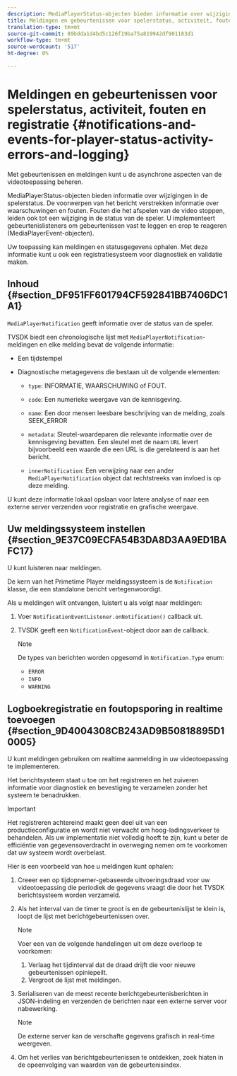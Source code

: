 ```yaml
---
description: MediaPlayerStatus-objecten bieden informatie over wijzigingen in de spelerstatus. De voorwerpen van het bericht verstrekken informatie over waarschuwingen en fouten. Fouten die het afspelen van de video stoppen, leiden ook tot een wijziging in de status van de speler. U implementeert gebeurtenislisteners om gebeurtenissen vast te leggen en erop te reageren (MediaPlayerEvent-objecten).
title: Meldingen en gebeurtenissen voor spelerstatus, activiteit, fouten en logboekregistratie
translation-type: tm+mt
source-git-commit: 89bdda1d4bd5c126f19ba75a819942df901183d1
workflow-type: tm+mt
source-wordcount: '517'
ht-degree: 0%

---
```



# Meldingen en gebeurtenissen voor spelerstatus, activiteit, fouten en registratie {#notifications-and-events-for-player-status-activity-errors-and-logging}

Met gebeurtenissen en meldingen kunt u de asynchrone aspecten van de videotoepassing beheren.

MediaPlayerStatus-objecten bieden informatie over wijzigingen in de spelerstatus. De voorwerpen van het bericht verstrekken informatie over waarschuwingen en fouten. Fouten die het afspelen van de video stoppen, leiden ook tot een wijziging in de status van de speler. U implementeert gebeurtenislisteners om gebeurtenissen vast te leggen en erop te reageren (MediaPlayerEvent-objecten).

Uw toepassing kan meldingen en statusgegevens ophalen. Met deze informatie kunt u ook een registratiesysteem voor diagnostiek en validatie maken.

## Inhoud {#section_DF951FF601794CF592841BB7406DC1A1}

`MediaPlayerNotification` geeft informatie over de status van de speler.

TVSDK biedt een chronologische lijst met `MediaPlayerNotification`-meldingen en elke melding bevat de volgende informatie:

* Een tijdstempel
* Diagnostische metagegevens die bestaan uit de volgende elementen:

   * `type`: INFORMATIE, WAARSCHUWING of FOUT.
   * `code`: Een numerieke weergave van de kennisgeving.
   * `name`: Een door mensen leesbare beschrijving van de melding, zoals SEEK_ERROR
   * `metadata`: Sleutel-waardeparen die relevante informatie over de kennisgeving bevatten. Een sleutel met de naam `URL` levert bijvoorbeeld een waarde die een URL is die gerelateerd is aan het bericht.

   * `innerNotification`: Een verwijzing naar een ander  `MediaPlayerNotification` object dat rechtstreeks van invloed is op deze melding.

U kunt deze informatie lokaal opslaan voor latere analyse of naar een externe server verzenden voor registratie en grafische weergave.

## Uw meldingssysteem instellen {#section_9E37C09ECFA54B3DA8D3AA9ED1BAFC17}

U kunt luisteren naar meldingen.

De kern van het Primetime Player meldingssysteem is de `Notification` klasse, die een standalone bericht vertegenwoordigt.

Als u meldingen wilt ontvangen, luistert u als volgt naar meldingen:

1. Voer `NotificationEventListener.onNotification()` callback uit.
1. TVSDK geeft een `NotificationEvent`-object door aan de callback.

   >[!NOTE]
   >
   >De types van berichten worden opgesomd in `Notification.Type` enum:

   * `ERROR`
   * `INFO`
   * `WARNING`

## Logboekregistratie en foutopsporing in realtime toevoegen {#section_9D4004308CB243AD9B50818895D10005}

U kunt meldingen gebruiken om realtime aanmelding in uw videotoepassing te implementeren.

Het berichtsysteem staat u toe om het registreren en het zuiveren informatie voor diagnostiek en bevestiging te verzamelen zonder het systeem te benadrukken.

>[!IMPORTANT]
>
>Het registreren achtereind maakt geen deel uit van een productieconfiguratie en wordt niet verwacht om hoog-ladingsverkeer te behandelen. Als uw implementatie niet volledig hoeft te zijn, kunt u beter de efficiëntie van gegevensoverdracht in overweging nemen om te voorkomen dat uw systeem wordt overbelast.

Hier is een voorbeeld van hoe u meldingen kunt ophalen:

1. Creeer een op tijdopnemer-gebaseerde uitvoeringsdraad voor uw videotoepassing die periodiek de gegevens vraagt die door het TVSDK berichtsysteem worden verzameld.
1. Als het interval van de timer te groot is en de gebeurtenislijst te klein is, loopt de lijst met berichtgebeurtenissen over.

   >[!NOTE]
   >
   >Voer een van de volgende handelingen uit om deze overloop te voorkomen:
   >
   >1. Verlaag het tijdinterval dat de draad drijft die voor nieuwe gebeurtenissen opiniepeilt.
   >1. Vergroot de lijst met meldingen.


1. Serialiseren van de meest recente berichtgebeurtenisberichten in JSON-indeling en verzenden de berichten naar een externe server voor nabewerking.

   >[!NOTE]
   >
   >De externe server kan de verschafte gegevens grafisch in real-time weergeven.

1. Om het verlies van berichtgebeurtenissen te ontdekken, zoek hiaten in de opeenvolging van waarden van de gebeurtenisindex.

